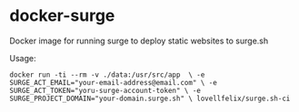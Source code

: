 # docker-surge

Docker image for running surge to deploy static websites to surge.sh

Usage:

`docker run -ti --rm -v ./data:/usr/src/app  \
    -e SURGE_ACT_EMAIL="your-email-address@email.com" \
    -e SURGE_ACT_TOKEN="yoru-surge-account-token" \
    -e SURGE_PROJECT_DOMAIN="your-domain.surge.sh" \
    lovellfelix/surge.sh-ci`
